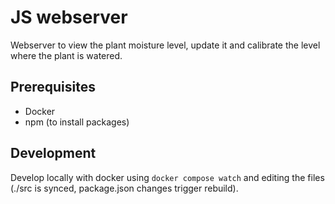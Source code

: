 # JS webserver

Webserver to view the plant moisture level, update it and calibrate the level where the plant is watered.

## Prerequisites

- Docker
- npm (to install packages)

## Development

Develop locally with docker using `docker compose watch` and editing the files (./src is synced, package.json changes trigger rebuild).
